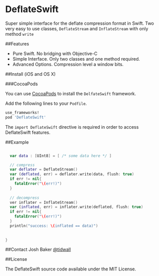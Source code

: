 # DeflateSwift
Super simple interface for the deflate compression format in Swift. Two very easy to use classes, `DeflateStream` and `InflateStream` with only method `write`

##Features

- Pure Swift. No bridging with Objective-C
- Simple Interface. Only two classes and one method required.
- Advanced Options. Compression level a window bits.

##Install (iOS and OS X)

###CocoaPods

You can use [CocoaPods](http://cocoapods.org/?q=DeflateSwift) to install the `DelfateSwift` framework.

Add the following lines to your `Podfile`.

```ruby
use_frameworks!
pod 'DeflateSwift'
```

The `import DeflateSwift` directive is required in order to access DeflateSwift features.

##Example

```swift

  var data : [UInt8] = [ /* some data here */ ]

  // compress
  var deflater = DeflateStream()
  var (deflated, err) = deflater.write(data, flush: true)
  if err != nil{
    fatalError("\(err!)")
  }
  
  // decompress
  ver inflater = InflateStream()
  var (inflated, err) = inflater.write(deflated, flush: true)
  if err != nil{
    fatalError("\(err!)")
  }
  println("success: \(inflated == data)")
  
  
}

```

##Contact
Josh Baker [@tidwall](http://twitter.com/tidwall)

##License

The DeflateSwift source code available under the MIT License.
